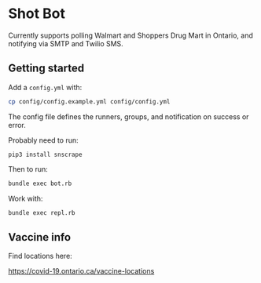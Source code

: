 # Shot Bot

Currently supports polling Walmart and Shoppers Drug Mart in Ontario, and notifying via SMTP and Twilio SMS.


## Getting started

Add a `config.yml` with:

```bash
cp config/config.example.yml config/config.yml
```

The config file defines the runners, groups, and notification on success or error.

Probably need to run:
```
pip3 install snscrape
```

Then to run:

```bash
bundle exec bot.rb
```

Work with:
```bash
bundle exec repl.rb
```

## Vaccine info

Find locations here:

https://covid-19.ontario.ca/vaccine-locations
